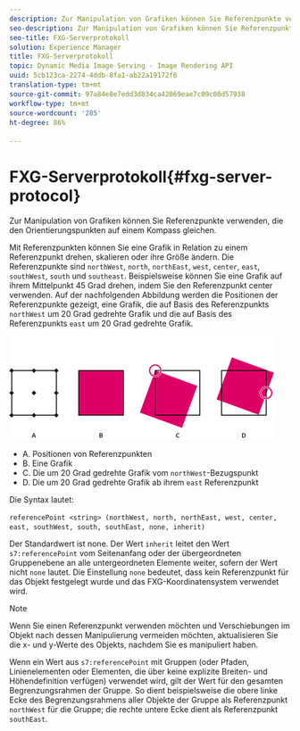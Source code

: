 ```yaml
---
description: Zur Manipulation von Grafiken können Sie Referenzpunkte verwenden, die den Orientierungspunkten auf einem Kompass gleichen.
seo-description: Zur Manipulation von Grafiken können Sie Referenzpunkte verwenden, die den Orientierungspunkten auf einem Kompass gleichen.
seo-title: FXG-Serverprotokoll
solution: Experience Manager
title: FXG-Serverprotokoll
topic: Dynamic Media Image Serving - Image Rendering API
uuid: 5cb123ca-2274-4ddb-8fa1-ab22a19172f6
translation-type: tm+mt
source-git-commit: 97a84e8e7edd3d834ca42069eae7c09c00d57938
workflow-type: tm+mt
source-wordcount: '285'
ht-degree: 86%

---
```



# FXG-Serverprotokoll{#fxg-server-protocol}

Zur Manipulation von Grafiken können Sie Referenzpunkte verwenden, die den Orientierungspunkten auf einem Kompass gleichen.

Mit Referenzpunkten können Sie eine Grafik in Relation zu einem Referenzpunkt drehen, skalieren oder ihre Größe ändern. Die Referenzpunkte sind `northWest`, `north`, `northEast`, `west`, `center`, `east`, `southWest`, `south` und `southeast`. Beispielsweise können Sie eine Grafik auf ihrem Mittelpunkt 45 Grad drehen, indem Sie den Referenzpunkt center verwenden. Auf der nachfolgenden Abbildung werden die Positionen der Referenzpunkte gezeigt, eine Grafik, die auf Basis des Referenzpunkts `northWest` um 20 Grad gedrehte Grafik und die auf Basis des Referenzpunkts `east` um 20 Grad gedrehte Grafik.

![](assets/wp_ref_points.png)

* A. Positionen von Referenzpunkten
* B. Eine Grafik
* C. Die um 20 Grad gedrehte Grafik vom `northWest`-Bezugspunkt
* D. Die um 20 Grad gedrehte Grafik ab ihrem `east` Referenzpunkt

Die Syntax lautet:

`referencePoint <string> (northWest, north, northEast, west, center, east, southWest, south, southEast, none, inherit)`

Der Standardwert ist none. Der Wert `inherit` leitet den Wert `s7:referencePoint` vom Seitenanfang oder der übergeordneten Gruppenebene an alle untergeordneten Elemente weiter, sofern der Wert nicht `none` lautet. Die Einstellung `none` bedeutet, dass kein Referenzpunkt für das Objekt festgelegt wurde und das FXG-Koordinatensystem verwendet wird.

>[!NOTE]
>
>Wenn Sie einen Referenzpunkt verwenden möchten und Verschiebungen im Objekt nach dessen Manipulierung vermeiden möchten, aktualisieren Sie die x- und y-Werte des Objekts, nachdem Sie es manipuliert haben.

Wenn ein Wert aus `s7:referencePoint` mit Gruppen (oder Pfaden, Linienelementen oder Elementen, die über keine explizite Breiten- und Höhendefinition verfügen) verwendet wird, gilt der Wert für den gesamten Begrenzungsrahmen der Gruppe. So dient beispielsweise die obere linke Ecke des Begrenzungsrahmens aller Objekte der Gruppe als Referenzpunkt `northWest` für die Gruppe; die rechte untere Ecke dient als Referenzpunkt `southEast`.

